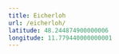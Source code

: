 ```yaml
---
title: Eicherloh
url: /eicherloh/
latitude: 48.244874900000006
longitude: 11.779440000000001
---
```

